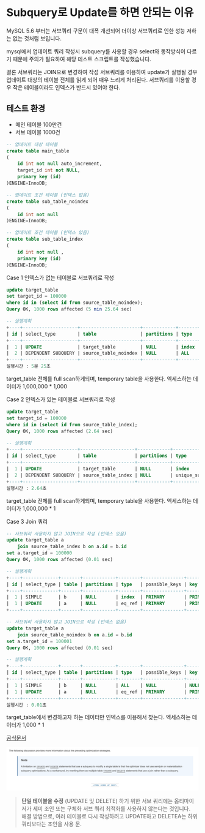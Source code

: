# Subquery로 Update를 하면 안되는 이유

MySQL 5.6 부터는 서브쿼리 구문이 대폭 개선되어 더이상 서브쿼리로 인한 성능 저하는 없는 것처럼 보입니다.  


mysql에서 업데이트 쿼리 작성시 subquery를 사용할 경우 select와 동작방식이 다르기 때문에 주의가 필요하여 해당 테스트 스크립트를 작성했습니다.

결론
서브쿼리는 JOIN으로 변경하여 작성
서브쿼리를 이용하여 update가 실행될 경우 업데이트 대상의 테이블 전체를 읽게 되어 매우 느리게 처리된다.
서브쿼리를 이용할 경우 작은 테이블이라도 인덱스가 반드시 있어야 한다.



## 테스트 환경

* 메인 테이블 100만건
* 서브 테이블 1000건

```sql
-- 업데이트 대상 테이블
create table main_table
(
    id int not null auto_increment,
    target_id int not NULL,
    primary key (id)
)ENGINE=InnoDB;
```

```sql
-- 업데이트 조건 테이블 (인덱스 없음)
create table sub_table_noindex
(
    id int not null
)ENGINE=InnoDB;
```
 
```sql 
-- 업데이트 조건 테이블 (인덱스 있음)
create table sub_table_index
(
    id int not null ,
    primary key (id)
)ENGINE=InnoDB;
```


Case 1
인덱스가 없는 테이블로 서브쿼리로 작성 

```sql
update target_table
set target_id = 100000
where id in (select id from source_table_noindex);
Query OK, 1000 rows affected (5 min 25.64 sec)
``` 

```sql 
-- 실행계획
+----+--------------------+----------------------+------------+-------+---------------+---------+---------+------+---------+----------+------------------------------+
| id | select_type        | table                | partitions | type  | possible_keys | key     | key_len | ref  | rows    | filtered | Extra                        |
+----+--------------------+----------------------+------------+-------+---------------+---------+---------+------+---------+----------+------------------------------+
|  1 | UPDATE             | target_table         | NULL       | index | NULL          | PRIMARY | 4       | NULL | 1000000 |   100.00 | Using where; Using temporary |
|  2 | DEPENDENT SUBQUERY | source_table_noindex | NULL       | ALL   | NULL          | NULL    | NULL    | NULL |    1000 |    10.00 | Using where                  |
+----+--------------------+----------------------+------------+-------+---------------+---------+---------+------+---------+----------+------------------------------+
실행시간 : 5분 25초
```

target_table 전체를 full scan하게되며, temporary table을 사용한다.
엑세스하는 데이터가 1,000,000 * 1,000

Case 2
인덱스가 있는 테이블로 서브쿼리로 작성

```sql
update target_table
set target_id = 100000
where id in (select id from source_table_index);
Query OK, 1000 rows affected (2.64 sec)
```

```sql 
-- 실행계획
+----+--------------------+--------------------+------------+-----------------+---------------+---------+---------+------+---------+----------+------------------------------+
| id | select_type        | table              | partitions | type            | possible_keys | key     | key_len | ref  | rows    | filtered | Extra                        |
+----+--------------------+--------------------+------------+-----------------+---------------+---------+---------+------+---------+----------+------------------------------+
|  1 | UPDATE             | target_table       | NULL       | index           | NULL          | PRIMARY | 4       | NULL | 1000000 |   100.00 | Using where; Using temporary |
|  2 | DEPENDENT SUBQUERY | source_table_index | NULL       | unique_subquery | PRIMARY       | PRIMARY | 4       | func |       1 |   100.00 | Using index                  |
+----+--------------------+--------------------+------------+-----------------+---------------+---------+---------+------+---------+----------+------------------------------+
실행시간 : 2.64초

```

target_table 전체를 full scan하게되며, temporary table을 사용한다.
엑세스하는 데이터가 1,000,000 * 1

Case 3
Join 쿼리

```sql
-- 서브쿼리 사용하지 않고 JOIN으로 작성 (인덱스 있음)
update target_table a
    join source_table_index b on a.id = b.id
set a.target_id = 100000
Query OK, 1000 rows affected (0.01 sec)
```

```sql 
-- 실행계획
+----+-------------+-------+------------+--------+---------------+---------+---------+------------+------+----------+-------------+
| id | select_type | table | partitions | type   | possible_keys | key     | key_len | ref        | rows | filtered | Extra       |
+----+-------------+-------+------------+--------+---------------+---------+---------+------------+------+----------+-------------+
|  1 | SIMPLE      | b     | NULL       | index  | PRIMARY       | PRIMARY | 4       | NULL       | 1000 |   100.00 | Using index |
|  1 | UPDATE      | a     | NULL       | eq_ref | PRIMARY       | PRIMARY | 4       | point.b.id |    1 |   100.00 | NULL        |
+----+-------------+-------+------------+--------+---------------+---------+---------+------------+------+----------+-------------+
```
 
```sql
-- 서브쿼리 사용하지 않고 JOIN으로 작성 (인덱스 없음)
update target_table a
    join source_table_noindex b on a.id = b.id
set a.target_id = 100001
Query OK, 1000 rows affected (0.01 sec)
```

```sql
-- 실행계획
+----+-------------+-------+------------+--------+---------------+---------+---------+------------+------+----------+-------+
| id | select_type | table | partitions | type   | possible_keys | key     | key_len | ref        | rows | filtered | Extra |
+----+-------------+-------+------------+--------+---------------+---------+---------+------------+------+----------+-------+
|  1 | SIMPLE      | b     | NULL       | ALL    | NULL          | NULL    | NULL    | NULL       | 1000 |   100.00 | NULL  |
|  1 | UPDATE      | a     | NULL       | eq_ref | PRIMARY       | PRIMARY | 4       | point.b.id |    1 |   100.00 | NULL  |
+----+-------------+-------+------------+--------+---------------+---------+---------+------------+------+----------+-------+
실행시간 : 0.01초
```

target_table에서 변경하고자 하는 데이터만 인덱스를 이용해서 찾는다.
엑세스하는 데이터가 1,000 * 1


[공식문서](https://dev.mysql.com/doc/refman/5.6/en/subquery-optimization.html)

![docs](./images/docs.png)

> **단일 테이블을 수정** (UPDATE 및 DELETE) 하기 위한 서브 쿼리에는 옵티마이저가 세미 조인 또는 구체화 서브 쿼리 최적화를 사용하지 않는다는 것입니다.  
> 해결 방법으로, 여러 테이블로 다시 작성하려고 UPDATE하고 DELETEA는 하위 쿼리보다는 조인을 사용 문.
